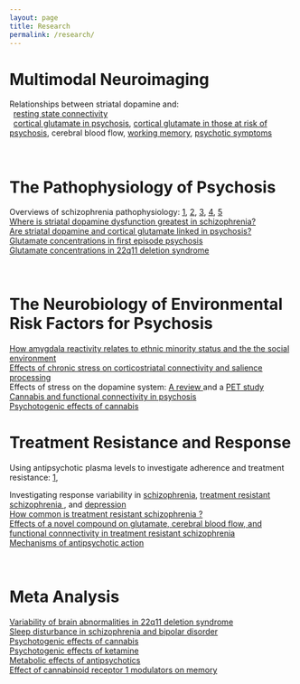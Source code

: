 ```yaml
---
layout: page
title: Research
permalink: /research/
---
```


<h1> Multimodal Neuroimaging </h1>

Relationships between striatal dopamine and:<br/>
&ensp;<a href="/publications/pdfs/mesolimbic_salience.pdf" target="_blank">resting state connectivity</a><br/>
&ensp;<a href="/publications/pdfs/lancet_2018.pdf" target="_blank">cortical glutamate in psychosis</a>, <a href="/publications/pdfs/lancet_2018.pdf" target="_blank">cortical glutamate in those at risk of psychosis</a>, cerebral blood flow, <a href="/publications/pdfs/nour_2019.pdf" target="_blank">working memory</a>, <a href="/publications/pdfs/bpsychcnni_2020.pdf" target="_blank"> psychotic symptoms </a>

<br/>

<h1> The Pathophysiology of Psychosis </h1>

Overviews of schizophrenia pathophysiology: <a href="/publications/pdfs/jama_scz_2020.pdf" target="_blank">1</a>, <a href="/publications/pdfs/world_psych_2020.pdf" target="_blank">2</a>, <a href="/publications/pdfs/trends_2019.pdf" target="_blank">3</a>, <a href="/publications/pdfs/translational_2017.pdf" target="_blank">4</a>, <a href="/publications/pdfs/biol_2017.pdf" target="_blank">5</a><br/>
<a href="/publications/pdfs/sczbull_2018.pdf" target="_blank"> Where is striatal dopamine dysfunction greatest in schizophrenia?</a><br/>
<a href="/publications/pdfs/lancet_2018.pdf" target="_blank"> Are striatal dopamine and cortical glutamate linked in psychosis? </a><br/>
<a href="/publications/pdfs/borgan_2019.pdf" target="_blank"> Glutamate concentrations in first episode psychosis</a><br/>
<a href="/publications/pdfs/rogdaki_2019.pdf" target="_blank">  Glutamate concentrations in 22q11 deletion syndrome</a><br/>

<br/>

<h1> The Neurobiology of Environmental Risk Factors for Psychosis </h1>
<a href="/publications/pdfs/psych_med_2018.pdf" target="_blank"> How amygdala reactivity relates to ethnic minority status and the the social environment</a><br/>
<a href="/publications/pdfs/sczres_2018.pdf" target="_blank">Effects of chronic stress on corticostriatal connectivity and salience processing</a><br/>
Effects of stress on the dopamine system: <a href="/publications/pdfs/biol_2017.pdf" target="_blank">A review </a> and a <a href="/publications/pdfs/elife_2019.pdf" target="_blank">PET study</a><br/>
<a href="/publications/pdfs/musa_2020.pdf" target="_blank">Cannabis and functional connectivity in psychosis</a><br/>
<a href="/publications/pdfs/hindley_thc_meta.pdf" target="_blank">Psychotogenic effects of cannabis </a>


<br/>

<h1> Treatment Resistance and Response </h1>
Using antipsychotic plasma levels to investigate adherence and treatment resistance: <a href="/publications/pdfs/acta_2018.pdf" target="_blank">1</a>, <br/>

Investigating response variability in <a href="/publications/pdfs/ap_hetero_2019.pdf" target="_blank">schizophrenia</a>, <a href="/publications/pdfs/mizuno_2019.pdf" target="_blank">treatment resistant schizophrenia </a>, and <a href="/publications/pdfs/jad_2020.pdf" target="_blank">depression</a><br/>
<a href="/publications/pdfs/beck_2019.pdf" target="_blank">How common is treatment resistant schizophrenia ?</a><br/>
<a href="/publications/pdfs/pillinger_2019.pdf" target="_blank"> Effects of a novel compound on glutamate, cerebral blood flow, and functional connnectivity in treatment resistant schizophrenia </a><br/>
<a href="/publications/pdfs/neuropsychopharm_2020.pdf" target="_blank"> Mechanisms of antipsychotic action </a>

<br/>

<h1> Meta Analysis </h1>

<a href="/publications/pdfs/molecpsych_2020.pdf" target="_blank">Variability of brain abnormalities in 22q11 deletion syndrome</a><br/>
<a href="/publications/pdfs/meyer_sleep_2020.pdf" target="_blank">Sleep disturbance in schizophrenia and bipolar disorder</a><br/>
<a href="/publications/pdfs/hindley_thc_meta.pdf" target="_blank">Psychotogenic effects of cannabis </a><br/>
<a href="/publications/pdfs/beck_2020.pdf" target="_blank">Psychotogenic effects of ketamine </a><br/>
<a href="/publications/pdfs/lancet_pillinger_2019.pdf" target="_blank">Metabolic effects of antipsychotics </a><br/>
<a href="/publications/pdfs/borgan_2019b.pdf" target="_blank"> Effect of cannabinoid receptor 1 modulators on memory </a><br/>
